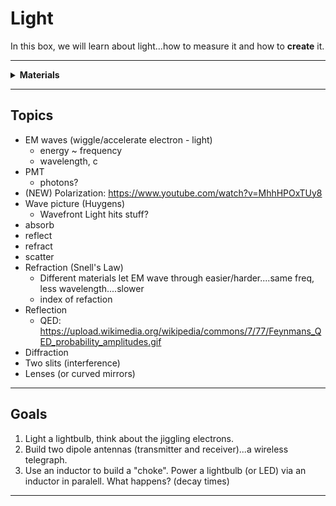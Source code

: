 # Light

In this box, we will learn about light...how to measure it and how to **create** it.

----

<details><summary><b>Materials</b></summary><p>

Contents|Level|Description| # |Data|Link|
:-------|:---:|:----------|:-:|:--:|:--:|
Lightbulb|10|Mini incandescent bulb (6 V)|1|[-D-](_data/datasheets/lamp_6V.pdf)|[-L-](https://uk.farnell.com/cml-innovative-technologies/3820al/lamp-w-e-axial-t3-8-6v-0-6w/dp/1139454)

</p></details>

----

## Topics
- EM waves (wiggle/accelerate electron - light)
  - energy ~ frequency
  - wavelength, c
- PMT
  - photons?
- (NEW) Polarization: https://www.youtube.com/watch?v=MhhHPOxTUy8
- Wave picture (Huygens)
  - Wavefront
Light hits stuff?
- absorb
- reflect
- refract
- scatter
- Refraction (Snell's Law)
  - Different materials let EM wave through easier/harder....same freq, less wavelength....slower
  - index of refaction
- Reflection
  - QED: https://upload.wikimedia.org/wikipedia/commons/7/77/Feynmans_QED_probability_amplitudes.gif
- Diffraction
- Two slits (interference)
- Lenses (or curved mirrors)

----

## Goals

1. Light a lightbulb, think about the jiggling electrons.
2. Build two dipole antennas (transmitter and receiver)...a wireless telegraph.
3. Use an inductor to build a "choke". Power a lightbulb (or LED) via an inductor in paralell. What happens? (decay times)

----
